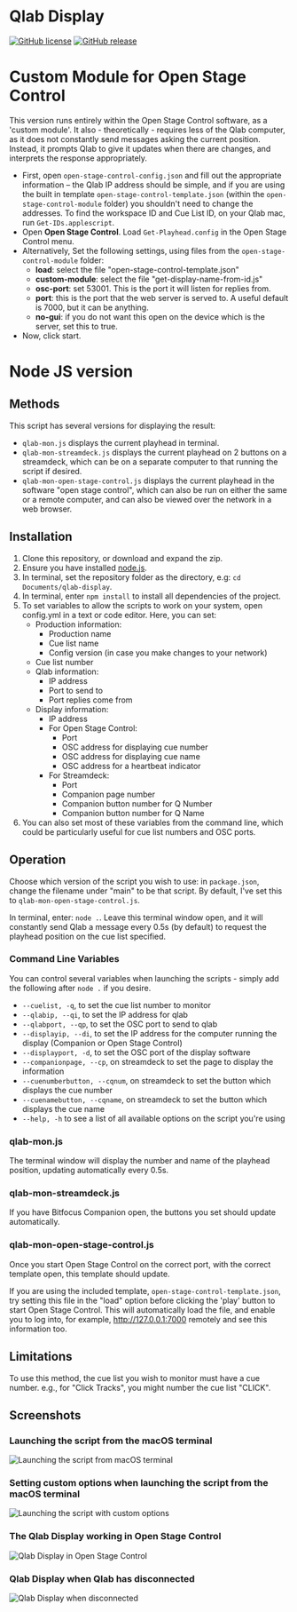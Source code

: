 # Qlab Display

[![GitHub license](https://img.shields.io/github/license/bsmith96/qlab-display.svg)](https://github.com/bsmith96/qlab-display/blob/master/LICENSE)
[![GitHub release](https://img.shields.io/github/release/bsmith96/qlab-display.svg)](https://GitHub.com/bsmith96/qlab-display/releases/)

<!--[![ko-fi](https://ko-fi.com/img/githubbutton_sm.svg)](https://ko-fi.com/F1F120U9I)-->

# Custom Module for Open Stage Control

This version runs entirely within the Open Stage Control software, as a 'custom module'. It also - theoretically - requires less of the Qlab computer, as it does not constantly send messages asking the current position. Instead, it prompts Qlab to give it updates when there are changes, and interprets the response appropriately.

- First, open `open-stage-control-config.json` and fill out the appropriate information – the Qlab IP address should be simple, and if you are using the built in template `open-stage-control-template.json` (within the `open-stage-control-module` folder) you shouldn't need to change the addresses. To find the workspace ID and Cue List ID, on your Qlab mac, run `Get-IDs.applescript`.
- Open **Open Stage Control**. Load `Get-Playhead.config` in the Open Stage Control menu. 
- Alternatively, Set the following settings, using files from the `open-stage-control-module` folder:
  - **load**: select the file "open-stage-control-template.json"
  - **custom-module**: select the file "get-display-name-from-id.js"
  - **osc-port**: set 53001. This is the port it will listen for replies from.
  - **port**: this is the port that the web server is served to. A useful default is 7000, but it can be anything.
  - **no-gui**: if you do not want this open on the device which is the server, set this to true.
- Now, click start.

# Node JS version

## Methods

This script has several versions for displaying the result:
- `qlab-mon.js` displays the current playhead in terminal.
- `qlab-mon-streamdeck.js` displays the current playhead on 2 buttons on a streamdeck, which can be on a separate computer to that running the script if desired.
- `qlab-mon-open-stage-control.js` displays the current playhead in the software "open stage control", which can also be run on either the same or a remote computer, and can also be viewed over the network in a web browser.

## Installation

1. Clone this repository, or download and expand the zip.
2. Ensure you have installed [node.js](https://nodejs.org/en/).
3. In terminal, set the repository folder as the directory, e.g: `cd Documents/qlab-display`.
4. In terminal, enter `npm install` to install all dependencies of the project.
5. To set variables to allow the scripts to work on your system, open config.yml in a text or code editor. Here, you can set:
   - Production information:
      - Production name
      - Cue list name
      - Config version (in case you make changes to your network)
   - Cue list number
   - Qlab information:
      - IP address
      - Port to send to
      - Port replies come from
   - Display information:
      - IP address
      - For Open Stage Control:
         - Port
         - OSC address for displaying cue number
         - OSC address for displaying cue name
         - OSC address for a heartbeat indicator
      - For Streamdeck:
         - Port
         - Companion page number
         - Companion button number for Q Number
         - Companion button number for Q Name
6. You can also set most of these variables from the command line, which could be particularly useful for cue list numbers and OSC ports.

## Operation

Choose which version of the script you wish to use: in `package.json`, change the filename under "main" to be that script. By default, I've set this to `qlab-mon-open-stage-control.js`.

In terminal, enter: `node .`. Leave this terminal window open, and it will constantly send Qlab a message every 0.5s (by default) to request the playhead position on the cue list specified.

### Command Line Variables

You can control several variables when launching the scripts - simply add the following after `node .` if you desire.

- `--cuelist, -q`, to set the cue list number to monitor
- `--qlabip, --qi`, to set the IP address for qlab
- `--qlabport, --qp`, to set the OSC port to send to qlab
- `--displayip, --di`, to set the IP address for the computer running the display (Companion or Open Stage Control)
- `--displayport, -d`, to set the OSC port of the display software
- `--companionpage, --cp`, on streamdeck to set the page to display the information
- `--cuenumberbutton, --cqnum`, on streamdeck to set the button which displays the cue number
- `--cuenamebutton, --cqname`, on streamdeck to set the button which displays the cue name
- `--help, -h` to see a list of all available options on the script you're using

### qlab-mon.js

The terminal window will display the number and name of the playhead position, updating automatically every 0.5s.

### qlab-mon-streamdeck.js

If you have Bitfocus Companion open, the buttons you set should update automatically.

### qlab-mon-open-stage-control.js

Once you start Open Stage Control on the correct port, with the correct template open, this template should update.

If you are using the included template, `open-stage-control-template.json`, try setting this file in the "load" option before clicking the 'play' button to start Open Stage Control. This will automatically load the file, and enable you to log into, for example, http://127.0.0.1:7000 remotely and see this information too.

## Limitations

To use this method, the cue list you wish to monitor must have a cue number. e.g., for "Click Tracks", you might number the cue list "CLICK".

## Screenshots

### Launching the script from the macOS terminal
![Launching the script from macOS terminal](https://github.com/bsmith96/qlab-display/blob/88a575394aa7cfd73a8b2e9f0469c437339c826e/_images/1%20Launch%20from%20terminal.png)

### Setting custom options when launching the script from the macOS terminal
![Launching the script with custom options](https://github.com/bsmith96/qlab-display/blob/88a575394aa7cfd73a8b2e9f0469c437339c826e/_images/2%20Set%20options%20from%20terminal.png)

### The Qlab Display working in Open Stage Control
![Qlab Display in Open Stage Control](https://github.com/bsmith96/qlab-display/blob/d455d86049b6652e5e1927ed41af07260de47376/_images/3%20Open%20Stage%20Control%20display.png)

### Qlab Display when Qlab has disconnected
![Qlab Display when disconnected](https://github.com/bsmith96/qlab-display/blob/d455d86049b6652e5e1927ed41af07260de47376/_images/4%20Disconnected%20display.png)
